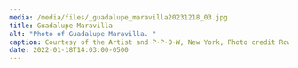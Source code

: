 ```yaml
---
media: /media/files/_guadalupe_maravilla20231218_03.jpg
title: Guadalupe Maravilla
alt: "Photo of Guadalupe Maravilla. "
caption: Courtesy of the Artist and P·P·O·W, New York, Photo credit Rowan Renee
date: 2022-01-18T14:03:00-0500
---
```

